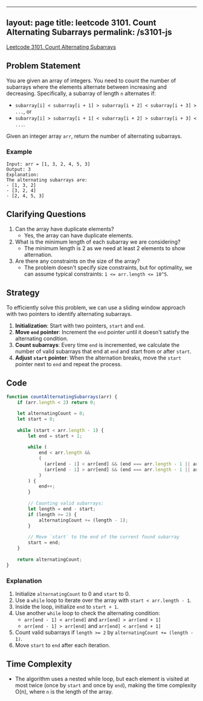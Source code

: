 
---
layout: page
title: leetcode 3101. Count Alternating Subarrays
permalink: /s3101-js
---
[Leetcode 3101. Count Alternating Subarrays](https://algoadvance.github.io/algoadvance/l3101)
## Problem Statement
You are given an array of integers. You need to count the number of subarrays where the elements alternate between increasing and decreasing. Specifically, a subarray of length `n` alternates if:
- `subarray[i] < subarray[i + 1] > subarray[i + 2] < subarray[i + 3] > ...`, or
- `subarray[i] > subarray[i + 1] < subarray[i + 2] > subarray[i + 3] < ...`.

Given an integer array `arr`, return the number of alternating subarrays.

### Example
```
Input: arr = [1, 3, 2, 4, 5, 3]
Output: 3
Explanation: 
The alternating subarrays are:
- [1, 3, 2]
- [3, 2, 4]
- [2, 4, 5, 3]
```

## Clarifying Questions
1. Can the array have duplicate elements?
   - Yes, the array can have duplicate elements.
2. What is the minimum length of each subarray we are considering?
   - The minimum length is 2 as we need at least 2 elements to show alternation.
3. Are there any constraints on the size of the array?
   - The problem doesn't specify size constraints, but for optimality, we can assume typical constraints: `1 <= arr.length <= 10^5`.

## Strategy
To efficiently solve this problem, we can use a sliding window approach with two pointers to identify alternating subarrays. 

1. **Initialization**: Start with two pointers, `start` and `end`.
2. **Move `end` pointer**: Increment the `end` pointer until it doesn't satisfy the alternating condition.
3. **Count subarrays**: Every time `end` is incremented, we calculate the number of valid subarrays that end at `end` and start from or after `start`.
4. **Adjust `start` pointer**: When the alternation breaks, move the `start` pointer next to `end` and repeat the process.

## Code

```javascript
function countAlternatingSubarrays(arr) {
    if (arr.length < 2) return 0;

    let alternatingCount = 0;
    let start = 0;
    
    while (start < arr.length - 1) {
        let end = start + 1;
        
        while (
            end < arr.length && 
            (
              (arr[end - 1] < arr[end] && (end === arr.length - 1 || arr[end] > arr[end + 1])) ||
              (arr[end - 1] > arr[end] && (end === arr.length - 1 || arr[end] < arr[end + 1]))
            )
        ) {
            end++;
        }
        
        // Counting valid subarrays:
        let length = end - start;
        if (length >= 2) {
            alternatingCount += (length - 1);
        }
        
        // Move `start` to the end of the current found subarray
        start = end;
    }
    
    return alternatingCount;
}
```

### Explanation
1. Initialize `alternatingCount` to 0 and `start` to 0.
2. Use a `while` loop to iterate over the array with `start < arr.length - 1`.
3. Inside the loop, initialize `end` to `start + 1`.
4. Use another `while` loop to check the alternating condition:
   - `arr[end - 1] < arr[end]` and `arr[end] > arr[end + 1]`
   - `arr[end - 1] > arr[end]` and `arr[end] < arr[end + 1]`
5. Count valid subarrays if `length >= 2` by `alternatingCount += (length - 1)`.
6. Move `start` to `end` after each iteration.

## Time Complexity
- The algorithm uses a nested while loop, but each element is visited at most twice (once by `start` and once by `end`), making the time complexity O(n), where `n` is the length of the array.
